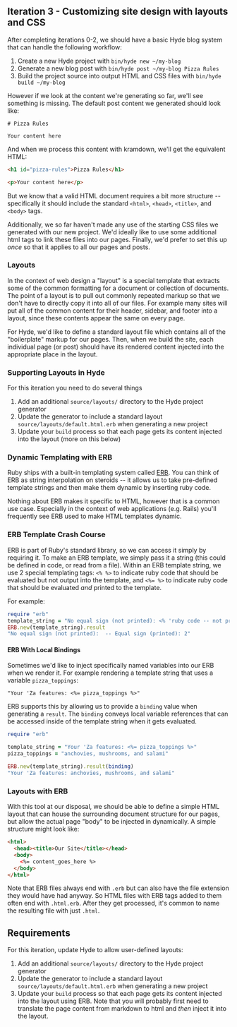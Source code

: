 ## Iteration 3 - Customizing site design with layouts and CSS

After completing iterations 0-2, we should have a basic Hyde blog system that can handle the following workflow:

1. Create a new Hyde project with `bin/hyde new ~/my-blog`
2. Generate a new blog post with `bin/hyde post ~/my-blog Pizza Rules`
3. Build the project source into output HTML and CSS files with `bin/hyde build ~/my-blog`

However if we look at the content we're generating so far, we'll see something is missing. The default post content we generated should look like:

```plain
# Pizza Rules

Your content here
```

And when we process this content with kramdown, we'll get the equivalent HTML:

```html
<h1 id="pizza-rules">Pizza Rules</h1>

<p>Your content here</p>
```

But we know that a valid HTML document requires a bit more structure -- specifically it should include the standard `<html>`, `<head>`, `<title>`, and `<body>` tags.

Additionally, we so far haven't made any use of the starting CSS files we generated with our new project. We'd ideally like to use some additional html tags to link these files into our pages. Finally, we'd prefer to set this up _once_ so that it applies to all our pages and posts.

### Layouts

In the context of web design a "layout" is a special template that extracts some of the common formatting for a document or collection of documents. The point of a layout is to pull out commonly repeated markup so that we don't have to directly copy it into all of our files. For example many sites will put all of the common content for their header, sidebar, and footer into a layout, since these contents appear the same on every page.

For Hyde, we'd like to define a standard layout file which contains all of the "boilerplate" markup for our pages. Then, when we build the site, each individual page (or post) should have its rendered content injected into the appropriate place in the layout.

### Supporting Layouts in Hyde

For this iteration you need to do several things

1. Add an additional `source/layouts/` directory to the Hyde project generator
2. Update the generator to include a standard layout `source/layouts/default.html.erb` when generating a new project
3. Update your `build` process so that each page gets its content injected into the layout (more on this below)

### Dynamic Templating with ERB

Ruby ships with a built-in templating system called [ERB](http://ruby-doc.org/stdlib-2.3.0/libdoc/erb/rdoc/ERB.html). You can think of ERB as string interpolation on steroids -- it allows us to take pre-defined template strings and then make them dynamic by inserting ruby code.

Nothing about ERB makes it specific to HTML, however that is a common use case. Especially in the context of web applications (e.g. Rails) you'll frequently see ERB used to make HTML templates dynamic.

### ERB Template Crash Course

ERB is part of Ruby's standard library, so we can access it simply by requiring it. To make an ERB template, we simply pass it a string (this could be defined in code, or read from a file). Within an ERB template string, we use 2 special templating tags: `<% %>` to indicate ruby code that should be evaluated but not output into the template, and `<%= %>` to indicate ruby code that should be evaluated _and_ printed to the template.

For example:

```ruby
require "erb"
template_string = "No equal sign (not printed): <% 'ruby code -- not printed to the template' %> -- Equal sign (printed): <%= 1 + 1 %>"
ERB.new(template_string).result
"No equal sign (not printed):  -- Equal sign (printed): 2"
```

#### ERB With Local Bindings

Sometimes we'd like to inject specifically named variables into our ERB when we render it. For example rendering a template string that uses a variable `pizza_toppings`:

```
"Your 'Za features: <%= pizza_toppings %>"
```

ERB supports this by allowing us to provide a `binding` value when generating a `result`. The `binding` conveys local variable references that can be accessed inside of the template string when it gets evaluated.

```ruby
require "erb"

template_string = "Your 'Za features: <%= pizza_toppings %>"
pizza_toppings = "anchovies, mushrooms, and salami"

ERB.new(template_string).result(binding)
"Your 'Za features: anchovies, mushrooms, and salami"
```

### Layouts with ERB

With this tool at our disposal, we should be able to define a simple HTML layout that can house the surrounding document structure for our pages, but allow the actual page "body" to be injected in dynamically. A simple structure might look like:

```html
<html>
  <head><title>Our Site</title></head>
  <body>
    <%= content_goes_here %>
  </body>
</html>
```

Note that ERB files always end with `.erb` but can also have the file extension they would have had anyway. So HTML files with ERB tags added to them often end with `.html.erb`. After they get processed, it's common to name the resulting file with just `.html`.

## Requirements

For this iteration, update Hyde to allow user-defined layouts:

1. Add an additional `source/layouts/` directory to the Hyde project generator
2. Update the generator to include a standard layout `source/layouts/default.html.erb` when generating a new project
3. Update your `build` process so that each page gets its content injected into the layout using ERB. Note that you will probably first need to translate the page content from markdown to html and _then_ inject it into the layout.
